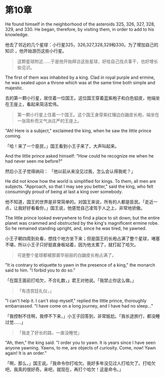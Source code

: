 # 第10章

He found himself in the neighborhood of the asteroids 325, 326, 327, 328, 329, and 330. He began, therefore, by visiting them, in order to add to his knowledge. 

他去了邻近的几个星球：小行星325，326,327,328,329和330。为了增加自己的知识 ，他开始游历这些小行星。

> 这颗星球附近......于是他开始拜访这些星球，好给自己找点事干，也好增长些见识。

The first of them was inhabited by a king. Clad in royal purple and ermine, he was seated upon a throne which was at the same time both simple and majestic. 

去的第一颗小行星，居住着一位国王。这位国王穿着蓝紫袍子和白色貂皮，他端坐在王座上，看起来简洁宏伟。

> 第一颗小行星上住着一个国王。这个国王身穿紫红镶边白鼬皮长袍，端坐在一张简朴而又气派庄严的王座上。

"Ah! Here is a subject," exclaimed the king, when he saw the little prince coming. 

「哈！来了一个臣民，」国王看到小王子来了，大声叫起来。

And the little prince asked himself: 
"How could he recognize me when he had never seen me before?" 

然后小王子觉得纳闷：
「他以前从来没见过我，怎么会认得我呢？」

He did not know how the world is simplified for kings. To them, all men are subjects. 
"Approach, so that I may see you better," said the king, who felt consumingly proud of being at last a king over somebody. 

他不知道，国王的世界是非常简单的。对国王来说，所有的人都是臣民。「走近一点，让我好好看看你，」国王说，他感觉自己凌驾于人之上，非常地骄傲。

The little prince looked everywhere to find a place to sit down; but the entire planet was crammed and obstructed by the king's magnificent ermine robe. So he remained standing upright, and, since he was tired, he yawned. 

小王子朝四周到处看，想找个地方坐下来；但是国王的长袍占满了整个星球，堵塞不堪，所以小王子只好挺直身板站着，因为他太累了，就打起了哈欠。

> 可是整个星球都被那裘华丽丽的白鼬皮长袍占满了。

"It is contrary to etiquette to yawn in the presence of a king," the monarch said to him. "I forbid you to do so." 

「在国王面前打哈欠，不合礼数，」君王对他说。「我禁止你这么做。」

> 「有违宫廷礼仪，」

"I can't help it. I can't stop myself," replied the little prince, thoroughly embarrassed. "I have come on a long journey, and I have had no sleep..." 

「我控制不住啊，我停不下来，」小王子回答到，非常尴尬。「我长途旅行，都没睡过觉......」

> 「我走了好长的路，一直没睡觉」

"Ah, then," the king said. "I order you to yawn. It is years since I have seen anyone yawning. Yawns, to me, are objects of curiosity. Come, now! Yawn again! It is an order." 

「啊，那么，」国王说。「我命令你打哈欠。我好多年没见过人打哈欠了。打哈欠吧，我真的很好奇。来吧，就现在，再打个哈欠！这是命令。」
